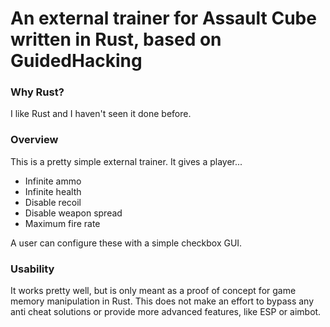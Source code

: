 # An external trainer for Assault Cube written in Rust, based on GuidedHacking

### Why Rust?
I like Rust and I haven't seen it done before.

### Overview
This is a pretty simple external trainer. It gives a player...
* Infinite ammo
* Infinite health
* Disable recoil
* Disable weapon spread
* Maximum fire rate

A user can configure these with a simple checkbox GUI.

### Usability
It works pretty well, but is only meant as a proof of concept for game memory manipulation in Rust. This does not make an effort to bypass any anti cheat
solutions or provide more advanced features, like ESP or aimbot.

